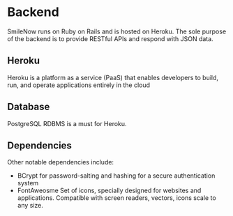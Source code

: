 # Backend

SmileNow runs on Ruby on Rails and is hosted on Heroku. The sole purpose of the backend is to provide RESTful APIs and respond with JSON data.

## Heroku

Heroku is a platform as a service (PaaS) that enables developers to build, run, and operate applications entirely in the cloud

## Database

PostgreSQL RDBMS is a must for Heroku.

## Dependencies

Other notable dependencies include:

- BCrypt for password-salting and hashing for a secure authentication system
- FontAweosme Set of icons, specially designed for websites and applications. Compatible with screen readers, vectors, icons scale to any size.
